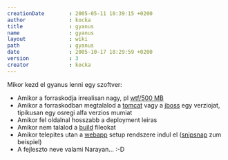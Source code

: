 ```yaml
---
creationDate        : 2005-05-11 10:39:15 +0200 
author              : kocka 
title               : gyanus 
name                : gyanus 
layout              : wiki 
path                : gyanus 
date                : 2005-10-17 18:29:59 +0200 
version             : 3 
creator             : kocka 
---
```

Mikor kezd el gyanus lenni egy szoftver:

*   Amikor a forraskodja irrealisan nagy, pl [wtf/500 MB](WTF/500%20MB.html)
*   Amikor a forraskodban megtalalod a [tomcat](tomcat.html) vagy a [jboss](jboss.html) egy verziojat, tipikusan egy osregi alfa verzios mumiat
*   Amikor fel oldalnal hosszabb a deployment leiras
*   Amikor nem talalod a [build](build.html) fileokat
*   Amikor telepites utan a [webapp](webapp.html) setup rendszere indul el ([snipsnap](SnipSnap.html) zum beispiel)
*   A fejleszto neve valami Narayan... :-D
